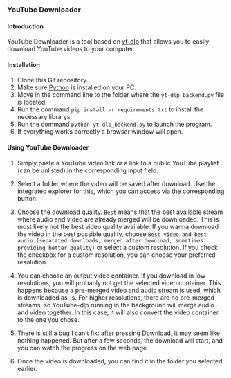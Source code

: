 ### YouTube Downloader
#### Introduction

YouTube Downloader is a tool based on [yt-dlp](https://github.com/yt-dlp/yt-dlp?tab=readme-ov-file) that allows you to easily download YouTube videos to your computer.

#### Installation

1. Clone this Git repository.
2. Make sure [Python](https://www.python.org/downloads/) is installed on your PC.
3. Move in the command line to the folder where the `yt-dlp_backend.py` file is located.
4. Run the command `pip install -r requirements.txt` to install the necessary librarys.
5. Run the command `python yt-dlp_backend.py` to launch the program.
6. If everything works correctly a browser window will open.

#### Using YouTube Downloader

1. Simply paste a YouTube video link or a link to a public YouTube playlist (can be unlisted) in the corresponding input field.

2. Select a folder where the video will be saved after download. Use the integrated explorer for this, which you can access via the corresponding button.

3. Choose the download quality. `Best` means that the best available stream where audio and video are already merged will be downloaded. This is most likely not the best video quality available. If you wanna download the video in the best possible quality, choose `Best video and best audio (separated downloads, merged after download, sometimes providing better quality)` or select a custom resolution. If you check the checkbox for a custom resolution, you can choose your preferred resolution.

4. You can choose an output video container. If you download in low resolutions, you will probably not get the selected video container. This happens because a pre-merged video and audio stream is used, which is downloaded as-is. For higher resolutions, there are no pre-merged streams, so YouTube-dlp running in the background will merge audio and video together. In this case, it will also convert the video container to the one you chose.

5. There is still a bug I can’t fix: after pressing Download, it may seem like nothing happened. But after a few seconds, the download will start, and you can watch the progress on the web page.

6. Once the video is downloaded, you can find it in the folder you selected earlier.
